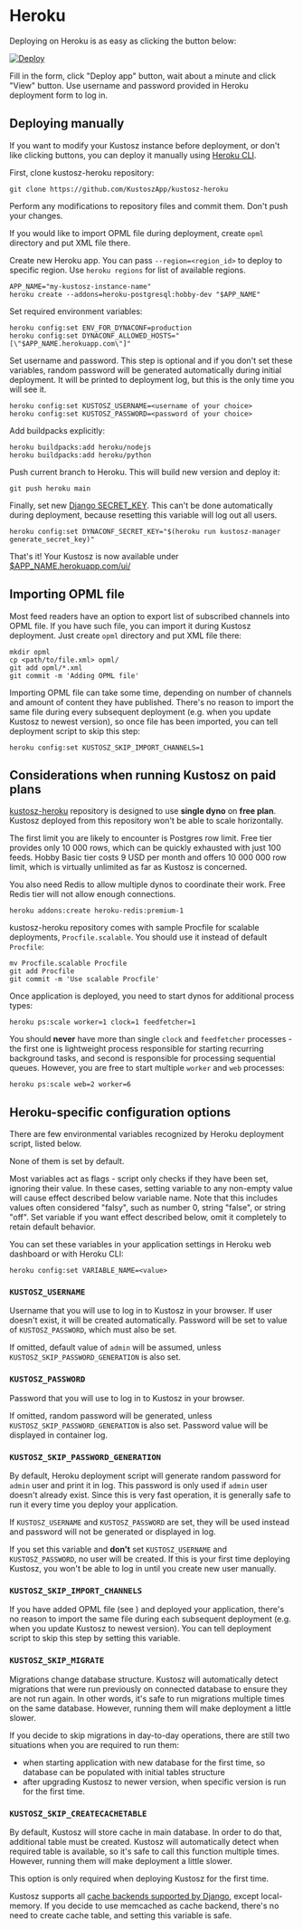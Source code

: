 # Heroku

Deploying on Heroku is as easy as clicking the button below:

[![Deploy](https://www.herokucdn.com/deploy/button.svg)](https://heroku.com/deploy?template=https://github.com/KustoszApp/kustosz-heroku)

Fill in the form, click "Deploy app" button, wait about a minute and click "View" button. Use username and password provided in Heroku deployment form to log in.

## Deploying manually

If you want to modify your Kustosz instance before deployment, or don't like clicking buttons, you can deploy it manually using [Heroku CLI](https://devcenter.heroku.com/articles/heroku-cli).

First, clone kustosz-heroku repository:

    git clone https://github.com/KustoszApp/kustosz-heroku

Perform any modifications to repository files and commit them. Don't push your changes.

If you would like to import OPML file during deployment, create `opml` directory and put XML file there.

Create new Heroku app. You can pass `--region=<region_id>` to deploy to specific region. Use `heroku regions` for list of available regions.

    APP_NAME="my-kustosz-instance-name"
    heroku create --addons=heroku-postgresql:hobby-dev "$APP_NAME"

Set required environment variables:

    heroku config:set ENV_FOR_DYNACONF=production
    heroku config:set DYNACONF_ALLOWED_HOSTS="[\"$APP_NAME.herokuapp.com\"]"

Set username and password. This step is optional and if you don't set these variables, random password will be generated automatically during initial deployment. It will be printed to deployment log, but this is the only time you will see it.

    heroku config:set KUSTOSZ_USERNAME=<username of your choice>
    heroku config:set KUSTOSZ_PASSWORD=<password of your choice>

Add buildpacks explicitly:

    heroku buildpacks:add heroku/nodejs
    heroku buildpacks:add heroku/python

Push current branch to Heroku. This will build new version and deploy it:

    git push heroku main

Finally, set new [Django SECRET_KEY](https://docs.djangoproject.com/en/stable/ref/settings/#std:setting-SECRET_KEY). This can't be done automatically during deployment, because resetting this variable will log out all users.

    heroku config:set DYNACONF_SECRET_KEY="$(heroku run kustosz-manager generate_secret_key)"

That's it! Your Kustosz is now available under [$APP_NAME.herokuapp.com/ui/](https://my_heroku_app_name.herokuapp.com/ui/)

## Importing OPML file

Most feed readers have an option to export list of subscribed channels into OPML file. If you have such file, you can import it during Kustosz deployment. Just create `opml` directory and put XML file there:

    mkdir opml
    cp <path/to/file.xml> opml/
    git add opml/*.xml
    git commit -m 'Adding OPML file'

Importing OPML file can take some time, depending on number of channels and amount of content they have published. There's no reason to import the same file during every subsequent deployment (e.g. when you update Kustosz to newest version), so once file has been imported, you can tell deployment script to skip this step:

    heroku config:set KUSTOSZ_SKIP_IMPORT_CHANNELS=1

## Considerations when running Kustosz on paid plans

[kustosz-heroku](https://github.com/KustoszApp/kustosz-heroku) repository is designed to use **single dyno** on **free plan**. Kustosz deployed from this repository won't be able to scale horizontally.

The first limit you are likely to encounter is Postgres row limit. Free tier provides only 10 000 rows, which can be quickly exhausted with just 100 feeds. Hobby Basic tier costs 9 USD per month and offers 10 000 000 row limit, which is virtually unlimited as far as Kustosz is concerned.

You also need Redis to allow multiple dynos to coordinate their work. Free Redis tier will not allow enough connections.

    heroku addons:create heroku-redis:premium-1

kustosz-heroku repository comes with sample Procfile for scalable deployments, `Procfile.scalable`. You should use it instead of default `Procfile`:

    mv Procfile.scalable Procfile
    git add Procfile
    git commit -m 'Use scalable Procfile'

Once application is deployed, you need to start dynos for additional process types:

    heroku ps:scale worker=1 clock=1 feedfetcher=1

You should **never** have more than single `clock` and `feedfetcher` processes - the first one is lightweight process responsible for starting recurring background tasks, and second is responsible for processing sequential queues. However, you are free to start multiple `worker` and `web` processes:

    heroku ps:scale web=2 worker=6

## Heroku-specific configuration options

There are few environmental variables recognized by Heroku deployment script, listed below.

None of them is set by default.

Most variables act as flags - script only checks if they have been set, ignoring their value. In these cases, setting variable to any non-empty value will cause effect described below variable name. Note that this includes values often considered "falsy", such as number 0, string "false", or string "off". Set variable if you want effect described below, omit it completely to retain default behavior.

You can set these variables in your application settings in Heroku web dashboard or with Heroku CLI:

    heroku config:set VARIABLE_NAME=<value>


### `KUSTOSZ_USERNAME`

Username that you will use to log in to Kustosz in your browser. If user doesn't exist, it will be created automatically. Password will be set to value of `KUSTOSZ_PASSWORD`, which must also be set.

If omitted, default value of `admin` will be assumed, unless `KUSTOSZ_SKIP_PASSWORD_GENERATION` is also set.

### `KUSTOSZ_PASSWORD`

Password that you will use to log in to Kustosz in your browser.

If omitted, random password will be generated, unless `KUSTOSZ_SKIP_PASSWORD_GENERATION` is also set. Password value will be displayed in container log.

### `KUSTOSZ_SKIP_PASSWORD_GENERATION`

By default, Heroku deployment script will generate random password for `admin` user and print it in log. This password is only used if `admin` user doesn't already exist. Since this is very fast operation, it is generally safe to run it every time you deploy your application.

If `KUSTOSZ_USERNAME` and `KUSTOSZ_PASSWORD` are set, they will be used instead and password will not be generated or displayed in log.

If you set this variable and **don't** set `KUSTOSZ_USERNAME` and `KUSTOSZ_PASSWORD`, no user will be created. If this is your first time deploying Kustosz, you won't be able to log in until you create new user manually.

### `KUSTOSZ_SKIP_IMPORT_CHANNELS`

If you have added OPML file (see [](#importing-opml-file)) and deployed your application, there's no reason to import the same file during each subsequent deployment (e.g. when you update Kustosz to newest version). You can tell deployment script to skip this step by setting this variable.

### `KUSTOSZ_SKIP_MIGRATE`

Migrations change database structure. Kustosz will automatically detect migrations that were run previously on connected database to ensure they are not run again. In other words, it's safe to run migrations multiple times on the same database. However, running them will make deployment a little slower.

If you decide to skip migrations in day-to-day operations, there are still two situations when you are required to run them:

* when starting application with new database for the first time, so database can be populated with initial tables structure
* after upgrading Kustosz to newer version, when specific version is run for the first time.

### `KUSTOSZ_SKIP_CREATECACHETABLE`

By default, Kustosz will store cache in main database. In order to do that, additional table must be created. Kustosz will automatically detect when required table is available, so it's safe to call this function multiple times. However, running them will make deployment a little slower.

This option is only required when deploying Kustosz for the first time.

Kustosz supports all [cache backends supported by Django](https://docs.djangoproject.com/en/stable/topics/cache/), except local-memory. If you decide to use memcached as cache backend, there's no need to create cache table, and setting this variable is safe.
